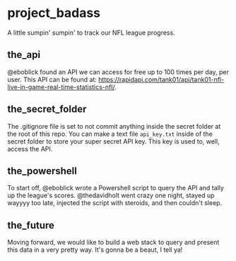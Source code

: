 # project_badass

A little sumpin' sumpin' to track our NFL league progress.

## the_api

@eboblick found an API we can access for free up to 100 times per day, per user. This API can be found at: https://rapidapi.com/tank01/api/tank01-nfl-live-in-game-real-time-statistics-nfl/. 

## the_secret_folder

The .gitignore file is set to not commit anything inside the secret folder at the root of this repo. You can make a text file `api_key.txt` inside of the secret folder to store your super secret API key. This key is used to, well, access the API.

## the_powershell

To start off, @eboblick wrote a Powershell script to query the API and tally up the league's scores. @thedavidholt went crazy one night, stayed up wayyyy too late, injected the script with steroids, and then couldn't sleep.

## the_future

Moving forward, we would like to build a web stack to query and present this data in a very pretty way. It's gonna be a beaut, I tell ya!